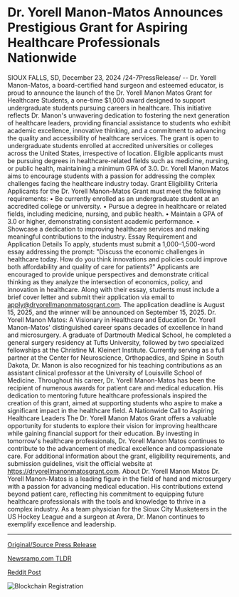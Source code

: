 # Dr. Yorell Manon-Matos Announces Prestigious Grant for Aspiring Healthcare Professionals Nationwide

SIOUX FALLS, SD, December 23, 2024 /24-7PressRelease/ -- Dr. Yorell Manon-Matos, a board-certified hand surgeon and esteemed educator, is proud to announce the launch of the Dr. Yorell Manon Matos Grant for Healthcare Students, a one-time $1,000 award designed to support undergraduate students pursuing careers in healthcare. This initiative reflects Dr. Manon's unwavering dedication to fostering the next generation of healthcare leaders, providing financial assistance to students who exhibit academic excellence, innovative thinking, and a commitment to advancing the quality and accessibility of healthcare services.  The grant is open to undergraduate students enrolled at accredited universities or colleges across the United States, irrespective of location. Eligible applicants must be pursuing degrees in healthcare-related fields such as medicine, nursing, or public health, maintaining a minimum GPA of 3.0. Dr. Yorell Manon Matos aims to encourage students with a passion for addressing the complex challenges facing the healthcare industry today.  Grant Eligibility Criteria Applicants for the Dr. Yorell Manon-Matos Grant must meet the following requirements: •	Be currently enrolled as an undergraduate student at an accredited college or university. •	Pursue a degree in healthcare or related fields, including medicine, nursing, and public health. •	Maintain a GPA of 3.0 or higher, demonstrating consistent academic performance. •	Showcase a dedication to improving healthcare services and making meaningful contributions to the industry.  Essay Requirement and Application Details To apply, students must submit a 1,000–1,500-word essay addressing the prompt: "Discuss the economic challenges in healthcare today. How do you think innovations and policies could improve both affordability and quality of care for patients?"  Applicants are encouraged to provide unique perspectives and demonstrate critical thinking as they analyze the intersection of economics, policy, and innovation in healthcare. Along with their essay, students must include a brief cover letter and submit their application via email to apply@dryorellmanonmatosgrant.com.  The application deadline is August 15, 2025, and the winner will be announced on September 15, 2025.  Dr. Yorell Manon Matos: A Visionary in Healthcare and Education Dr. Yorell Manon-Matos' distinguished career spans decades of excellence in hand and microsurgery. A graduate of Dartmouth Medical School, he completed a general surgery residency at Tufts University, followed by two specialized fellowships at the Christine M. Kleinert Institute. Currently serving as a full partner at the Center for Neuroscience, Orthopaedics, and Spine in South Dakota, Dr. Manon is also recognized for his teaching contributions as an assistant clinical professor at the University of Louisville School of Medicine.  Throughout his career, Dr. Yorell Manon-Matos has been the recipient of numerous awards for patient care and medical education. His dedication to mentoring future healthcare professionals inspired the creation of this grant, aimed at supporting students who aspire to make a significant impact in the healthcare field.  A Nationwide Call to Aspiring Healthcare Leaders The Dr. Yorell Manon Matos Grant offers a valuable opportunity for students to explore their vision for improving healthcare while gaining financial support for their education. By investing in tomorrow's healthcare professionals, Dr. Yorell Manon Matos continues to contribute to the advancement of medical excellence and compassionate care.  For additional information about the grant, eligibility requirements, and submission guidelines, visit the official website at https://dryorellmanonmatosgrant.com.  About Dr. Yorell Manon Matos Dr. Yorell Manon-Matos is a leading figure in the field of hand and microsurgery with a passion for advancing medical education. His contributions extend beyond patient care, reflecting his commitment to equipping future healthcare professionals with the tools and knowledge to thrive in a complex industry. As a team physician for the Sioux City Musketeers in the US Hockey League and a surgeon at Avera, Dr. Manon continues to exemplify excellence and leadership. 

---

[Original/Source Press Release](https://www.24-7pressrelease.com/press-release/517396/dr-yorell-manon-matos-announces-prestigious-grant-for-aspiring-healthcare-professionals-nationwide)
                    

[Newsramp.com TLDR](https://newsramp.com/curated-news/dr-yorell-manon-matos-launches-grant-for-healthcare-students/0be18c9dafa163dd3e27b9487dc76fee) 

 



[Reddit Post](https://www.reddit.com/r/newsramp/comments/1hkq5u3/dr_yorell_manonmatos_launches_grant_for/) 



![Blockchain Registration](https://cdn.newsramp.app/24-7PressRelease/qrcode/2412/23/loftSzv5.webp)